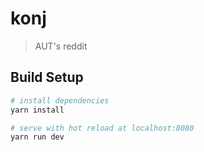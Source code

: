 # konj

> AUT's reddit

## Build Setup

``` bash
# install dependencies
yarn install

# serve with hot reload at localhost:8080
yarn run dev
```
